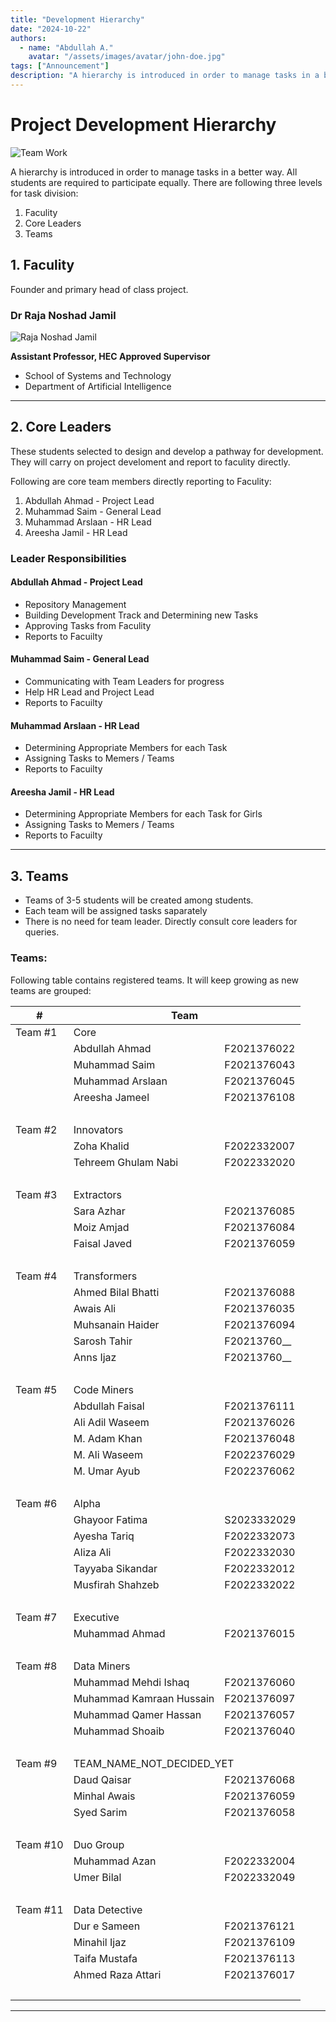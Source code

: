 ```yaml
---
title: "Development Hierarchy"
date: "2024-10-22"
authors:
  - name: "Abdullah A."
    avatar: "/assets/images/avatar/john-doe.jpg"
tags: ["Announcement"]
description: "A hierarchy is introduced in order to manage tasks in a better way. Take a look at details."
---
```


# Project Development Hierarchy

![Team Work](/uploads/img/dp/team-work.jpg)

A hierarchy is introduced in order to manage tasks in a better way. All students are required to participate equally.
There are following three levels for task division:

1. Faculity
2. Core Leaders
3. Teams

## 1. Faculity

Founder and primary head of class project.

### Dr Raja Noshad Jamil

![Raja Noshad Jamil](/uploads/img/dp/raja-noshad-jamil.jpg)

**Assistant Professor, HEC Approved Supervisor**

- School of Systems and Technology
- Department of Artificial Intelligence

***

## 2. Core Leaders

These students selected to design and develop a pathway for development.
They will carry on project develoment and report to faculity directly.

Following are core team members directly reporting to Faculity:

1. Abdullah Ahmad - Project Lead
2. Muhammad Saim - General Lead
3. Muhammad Arslaan - HR Lead
4. Areesha Jamil - HR Lead

### Leader Responsibilities

#### Abdullah Ahmad - Project Lead
- Repository Management
- Building Development Track and Determining new Tasks
- Approving Tasks from Faculity
- Reports to Facuilty

#### Muhammad Saim - General Lead
- Communicating with Team Leaders for progress
- Help HR Lead and Project Lead
- Reports to Facuilty

#### Muhammad Arslaan - HR Lead
- Determining Appropriate Members for each Task
- Assigning Tasks to Memers / Teams
- Reports to Facuilty

#### Areesha Jamil - HR Lead
- Determining Appropriate Members for each Task for Girls
- Assigning Tasks to Memers / Teams
- Reports to Facuilty

***

## 3. Teams

- Teams of 3-5 students will be created among students.
- Each team will be assigned tasks saparately
- There is no need for team leader. Directly consult core leaders for queries.


### Teams:

Following table contains registered teams. It will keep growing as new teams are grouped:

<table>
<thead>
<tr>
<th>#</th>
<th colspan="2">Team</th>
</tr>
</thead>
<tbody>
<!-- Team 1 -->
<tr>
<td>Team #1</td>
<td colspan="2">Core</td>
</tr>
<tr>
<td></td>
<td>Abdullah Ahmad</td>
<td>F2021376022</td>
</tr>
<tr>
<td></td>
<td>Muhammad Saim</td>
<td>F2021376043</td>
</tr>
<tr>
<td></td>
<td>Muhammad Arslaan</td>
<td>F2021376045</td>
</tr>
<tr>
<td></td>
<td>Areesha Jameel</td>
<td>F2021376108</td>
</tr>
<tr>
<td style="opacity: 0;">.</td>
<td></td>
<td></td>
</tr>

<!-- Team 2 -->
<tr>
<td>Team #2</td>
<td colspan="2">Innovators</td>
</tr>
<tr>
<td></td>
<td>Zoha Khalid</td>
<td>F2022332007</td>
</tr>
<tr>
<td></td>
<td>Tehreem Ghulam Nabi</td>
<td>F2022332020</td>
</tr>
<tr>
<td style="opacity: 0;">.</td>
<td></td>
<td></td>
</tr>

<!-- Team 3 -->
<tr>
<td>Team #3</td>
<td colspan="2">Extractors</td>
</tr>
<tr>
<td></td>
<td>Sara Azhar</td>
<td>F2021376085</td>
</tr>
<tr>
<td></td>
<td>Moiz Amjad</td>
<td>F2021376084</td>
</tr>
<tr>
<td></td>
<td>Faisal Javed</td>
<td>F2021376059</td>
</tr>
<tr>
<td style="opacity: 0;">.</td>
<td></td>
<td></td>
</tr>

<!-- Team 4 -->
<tr>
<td>Team #4</td>
<td colspan="2">Transformers</td>
</tr>
<tr>
<td></td>
<td>Ahmed Bilal Bhatti</td>
<td>F2021376088</td>
</tr>
<tr>
<td></td>
<td>Awais Ali</td>
<td>F2021376035</td>
</tr>
<tr>
<td></td>
<td>Muhsanain Haider</td>
<td>F2021376094</td>
</tr>
<tr>
<td></td>
<td>Sarosh Tahir</td>
<td>F20213760__</td>
</tr>
<tr>
<td></td>
<td>Anns Ijaz</td>
<td>F20213760__</td>
</tr>
<tr>
<td style="opacity: 0;">.</td>
<td></td>
<td></td>
</tr>

<!-- Team 5 -->
<tr>
<td>Team #5</td>
<td colspan="2">Code Miners</td>
</tr>
<tr>
<td></td>
<td>Abdullah Faisal</td>
<td>F2021376111</td>
</tr>
<tr>
<td></td>
<td>Ali Adil Waseem</td>
<td>F2021376026</td>
</tr>
<tr>
<td></td>
<td>M. Adam Khan</td>
<td>F2021376048</td>
</tr>
<tr>
<td></td>
<td>M. Ali Waseem</td>
<td>F2022376029</td>
</tr>
<tr>
<td></td>
<td>M. Umar Ayub</td>
<td>F2022376062</td>
</tr>
<tr>
<td style="opacity: 0;">.</td>
<td></td>
<td></td>
</tr>

<!-- Team 6 -->
<tr>
<td>Team #6</td>
<td colspan="2">Alpha</td>
</tr>
<tr>
<td></td>
<td>Ghayoor Fatima</td>
<td>S2023332029</td>
</tr>
<tr>
<td></td>
<td>Ayesha Tariq</td>
<td>F2022332073</td>
</tr>
<tr>
<td></td>
<td>Aliza Ali</td>
<td>F2022332030</td>
</tr>
<tr>
<td></td>
<td>Tayyaba Sikandar</td>
<td>F2022332012</td>
</tr>
<tr>
<td></td>
<td>Musfirah Shahzeb</td>
<td>F2022332022</td>
</tr>
<tr>
<td style="opacity: 0;">.</td>
<td></td>
<td></td>
</tr>

<!-- Team 7 -->
<tr>
<td>Team #7</td>
<td colspan="2">Executive</td>
</tr>
<tr>
<td></td>
<td>Muhammad Ahmad</td>
<td>F2021376015</td>
</tr>
<tr>
<td style="opacity: 0;">.</td>
<td></td>
<td></td>
</tr>

<!-- Team 8 -->
<tr>
<td>Team #8</td>
<td colspan="2">Data Miners</td>
</tr>
<tr>
<td></td>
<td>Muhammad Mehdi Ishaq</td>
<td>F2021376060</td>
</tr>
<tr>
<td></td>
<td>Muhammad Kamraan Hussain</td>
<td>F2021376097</td>
</tr>
<tr>
<td></td>
<td>Muhammad Qamer Hassan</td>
<td>F2021376057</td>
</tr>
<tr>
<td></td>
<td>Muhammad Shoaib</td>
<td>F2021376040</td>
</tr>
<tr>
<td style="opacity: 0;">.</td>
<td></td>
<td></td>
</tr>

<!-- Team 9 -->
<tr>
<td>Team #9</td>
<td colspan="2">TEAM_NAME_NOT_DECIDED_YET</td>
</tr>
<tr>
<td></td>
<td>Daud Qaisar</td>
<td>F2021376068</td>
</tr>
<tr>
<td></td>
<td>Minhal Awais</td>
<td>F2021376059</td>
</tr>
<tr>
<td></td>
<td>Syed Sarim</td>
<td>F2021376058</td>
</tr>
<tr>
<td style="opacity: 0;">.</td>
<td></td>
<td></td>
</tr>

<!-- Team 10 -->
<tr>
<td>Team #10</td>
<td colspan="2">Duo Group</td>
</tr>
<tr>
<td></td>
<td>Muhammad Azan</td>
<td>F2022332004</td>
</tr>
<tr>
<td></td>
<td>Umer Bilal</td>
<td>F2022332049</td>
</tr>
<tr>
<td style="opacity: 0;">.</td>
<td></td>
<td></td>
</tr>

<!-- Team 11 -->
<tr>
<td>Team #11</td>
<td colspan="2">Data Detective</td>
</tr>
<tr>
<td></td>
<td>Dur e Sameen</td>
<td>F2021376121</td>
</tr>
<tr>
<td></td>
<td>Minahil Ijaz</td>
<td>F2021376109</td>
</tr>
<tr>
<td></td>
<td>Taifa Mustafa</td>
<td>F2021376113</td>
</tr>
<tr>
<td></td>
<td>Ahmed Raza Attari</td>
<td>F2021376017</td>
</tr>
<tr>
<td style="opacity: 0;">.</td>
<td></td>
<td></td>
</tr>
</tbody>
</table>


***